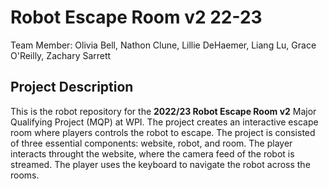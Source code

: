 # Robot Escape Room v2 22-23
Team Member: Olivia Bell, Nathon Clune, Lillie DeHaemer, Liang Lu, Grace O'Reilly, Zachary Sarrett 

## Project Description 
This is the robot repository for the **2022/23 Robot Escape Room v2** Major Qualifying Project (MQP) at WPI. The project creates an interactive escape room where players controls the robot to escape. The project is consisted of three essential components: website, robot, and room. The player interacts throught the website, where the camera feed of the robot is streamed. The player uses the keyboard to navigate the robot across the rooms. 
